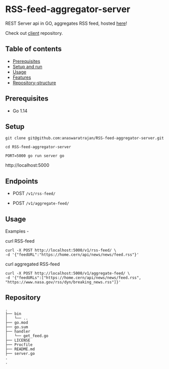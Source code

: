 # RSS-feed-aggregator-server
REST Server api in GO, aggregates RSS feed, 
hosted [here](https://rss-feed-aggregater-server.herokuapp.com/v1/)!  


Check out [client](https://github.com/anaswaratrajan/RSS-feed-aggregator-client) repository.
## Table of contents

- [Prerequisites](#prerequisites)
- [Setup and run](#Setup)
- [Usage](#Usage)
- [Features](#Features)
- [Repository-structure ](#Repository-structure )

## Prerequisites 

* Go 1.14

## Setup

```
git clone git@github.com:anaswaratrajan/RSS-feed-aggregator-server.git 

cd RSS-feed-aggregator-server

PORT=5000 go run server go
```

http://localhost:5000

## Endpoints 

* POST `/v1/rss-feed/` 

* POST `/v1/aggregate-feed/`

## Usage 

Examples - 

curl RSS-feed
```
curl -X POST http://localhost:5000/v1/rss-feed/ \
-d '{"feedURL":"https://home.cern/api/news/news/feed.rss"}' 
```
curl aggregated RSS-feed
```
curl -X POST http://localhost:5000/v1/aggregate-feed/ \
-d '{"feedURLs":["https://home.cern/api/news/news/feed.rss", "https://www.nasa.gov/rss/dyn/breaking_news.rss"]}' 
```

## Repository 

```
.
├── bin
│   └── .. 
├── go.mod
├── go.sum
├── handler
│   └── get_feed.go
├── LICENSE
├── Procfile
├── README.md
├── server.go
. 
. 
```
